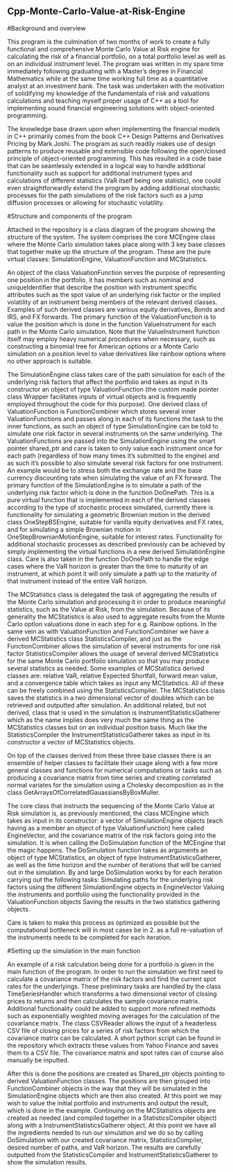 ## Cpp-Monte-Carlo-Value-at-Risk-Engine
#Background and overview

This program is the culmination of two months of work to create a fully functional and comprehensive Monte Carlo Value at Risk engine for calculating the risk of a financial portfolio, on a total portfolio level as well as on an individual instrument level. The program was written in my spare time immediately following graduating with a Master’s degree in Financial Mathematics while at the same time working full time as a quantitative analyst at an investment bank. The task was undertaken with the motivation of solidifying my knowledge of the fundamentals of risk and valuations calculations and teaching myself proper usage of C++ as a tool for implementing sound financial engineering solutions with object-oriented programming.

The knowledge base drawn upon when implementing the financial models in C++ primarily comes from the book C++ Design Patterns and Derivatives Pricing by Mark Joshi. The program as such readily makes use of design patterns to produce reusable and extensible code following the open/closed principle of object-oriented programming. This has resulted in a code base that can be seamlessly extended in a logical way to handle additional functionality such as support for additional instrument types and calculations of different statistics (VaR itself being one statistic), one could even straightforwardly extend the program by adding additional stochastic processes for the path simulations of the risk factors such as a jump diffusion processes or allowing for stochastic volatility.

#Structure and components of the program

Attached in the repository is a class diagram of the program showing the structure of the system. The system comprises the core MCEngine class where the Monte Carlo simulation takes place along with 3 key base classes that together make up the structure of the program. These are the pure virtual classes: SimulationEngine, ValuationFunction and MCStatistics. 

An object of the class ValuationFunction serves the purpose of representing one position in the portfolio, it has members such as nominal and uniqueIdentifier that describe the position with instrument specific attributes such as the spot value of an underlying risk factor or the implied volatility of an instrument being members of the relevant derived classes. Examples of such derived classes are various equity derivatives, Bonds and IRS, and FX forwards. The primary function of the ValuationFunction is to value the position which is done in the function ValueInstrument for each path in the Monte Carlo simulation. Note that the ValueInstrument function itself may employ heavy numerical procedures when necessary, such as constructing a binomial tree for American options or a Monte Carlo simulation on a position level to value derivatives like rainbow options where no other approach is suitable.

The SimulationEngine class takes care of the path simulation for each of the underlying risk factors that affect the portfolio and takes as input in its constructor an object of type ValuationFunction (the custom made pointer class Wrapper facilitates inputs of virtual objects and is frequently employed throughout the code for this purpose). One derived class of ValuationFunction is FunctionCombiner which stores several inner ValuationFunctions and passes along in each of its functions the task to the inner functions, as such an object of type SimulationEngine can be told to simulate one risk factor in several instruments on the same underlying. The ValuationFunctions are passed into the SimulationEngine using the smart pointer shared_ptr and care is taken to only value each instrument once for each path (regardless of how many times it’s submitted to the engine) and as such it’s possible to also simulate several risk factors for one instrument. An example would be to stress both the exchange rate and the base currency discounting rate when simulating the value of an FX forward. The primary function of the SimulationEngine is to simulate a path of the underlying risk factor which is done in the function DoOnePath. This is a pure virtual function that is implemented in each of the derived classes according to the type of stochastic process simulated, currently there is functionality for simulating a geometric Brownian motion in the derived class OneStepBSEngine, suitable for vanilla equity derivatives and FX rates, and for simulating a simple Brownian motion in OneStepBrownianMotionEngine, suitable for interest rates. Functionality for additional stochastic processes as described previously can be achieved by simply implementing the virtual functions in a new derived SimulationEngine class. Care is also taken in the function DoOnePath to handle the edge cases where the VaR horizon is greater than the time to maturity of an instrument, at which point it will only simulate a path up to the maturity of that instrument instead of the entire VaR horizon.

The MCStatistics class is delegated the task of aggregating the results of the Monte Carlo simulation and processing it in order to produce meaningful statistics, such as the Value at Risk, from the simulation. Because of its generality the MCStatistics is also used to aggregate results from the Monte Carlo option valuations done in each step for e.g. Rainbow options. In the same vein as with ValuationFunction and FunctionCombiner we have a derived MCStatistics class StatisticsCompiler, and just as the FunctionCombiner allows the simulation of several instruments for one risk factor StatisticsCompiler allows the usage of several derived MCStatistics for the same Monte Carlo portfolio simulation so that you may produce several statistics as needed. Some examples of MCStatistics derived classes are: relative VaR, relative Expected Shortfall, forward mean value, and a convergence table which takes as input any MCStatistics. All of these can be freely combined using the StatisticsCompiler. The MCStatistics class saves the statistics in a two dimensional vector of doubles which can be retrieved and outputted after simulation. An additional related, but not derived, class that is used in the simulation is InstrumentStatisticsGatherer which as the name implies does very much the same thing as the MCStatistics classes but on an individual position basis. Much like the StatisticsCompiler the InstrumentStatisticsGatherer takes as input in its constructor a vector of MCStatistics objects.

On top of the classes derived from these three base classes there is an ensemble of helper classes to facilitate their usage along with a few more general classes and functions for numerical computations or tasks such as producing a covariance matrix from time series and creating correlated normal variates for the simulation using a Cholesky decomposition as in the class GetArraysOfCorrelatedGauassiansByBoxMuller.

The core class that instructs the sequencing of the Monte Carlo Value at Risk simulation is, as previously mentioned, the class MCEngine which takes as input in its constructor: a vector of SimulationEngine objects (each having as a member an object of type ValuationFunction) here called EngineVector, and the covariance matrix of the risk factors going into the simulation. It is when calling the DoSimulation function of the MCEngine that the magic happens. The DoSimulation function takes as arguments an object of type MCStatistics, an object of type InstrumentStatisticsGatherer, as well as the time horizon and the number of iterations that will be carried out in the simulation. By and large DoSimulation works by for each iteration carrying out the following tasks:
Simulating paths for the underlying risk factors using the different SimulationEngine objects in EngineVector
Valuing the instruments and portfolio using the functionality provided in the ValuationFunction objects
Saving the results in the two statistics gathering objects.

Care is taken to make this process as optimized as possible but the computational bottleneck will in most cases be in 2. as a full re-valuation of the instruments needs to be completed for each iteration.

#Setting up the simulation in the main function

An example of a risk calculation being done for a portfolio is given in the main function of the program. In order to run the simulation we first need to calculate a covariance matrix of the risk factors and find the current spot rates for the underlyings. These preliminary tasks are handled by the class TimeSeriesHandler which transforms a two dimensional vector of closing prices to returns and then calculates the sample covariance matrix. Additional functionality could be added to support more refined methods such as exponentially weighted moving averages for the calculation of the covariance matrix. The class CSVReader allows the input of a headerless CSV file of closing prices for a series of risk factors from which the covariance matrix can be calculated. A short python script can be found in the repository which extracts these values from Yahoo Finance and saves them to a CSV file. The covariance matrix and spot rates can of course also manually be inputted.

After this is done the positions are created as Shared_ptr objects pointing to derived ValuationFunction classes. The positions are then grouped into FunctionCombiner objects in the way that they will be simulated in the SimulationEngine objects which are then also created.
At this point we may wish to value the initial portfolio and instruments and output the result, which is done in the example. Continuing on the MCStatistics objects are created as needed (and compiled together in a StatisticsCompiler object) along with a InstrumentStatisticsGatherer object. At this point we have all the ingredients needed to run our simulation and we do so by calling DoSimulation with our created covariance matrix, StatisticsCompiler, desired number of paths, and VaR horizon. The results are carefully outputted from the StatisticsCompiler and InstrumentStatisticsGatherer to show the simulation results.
